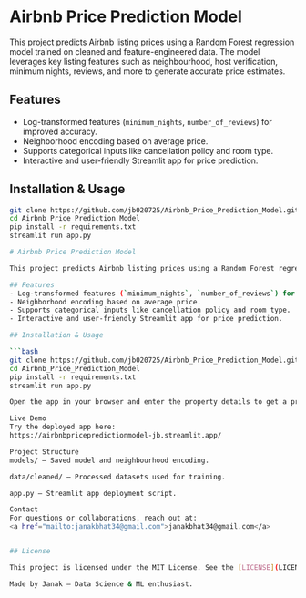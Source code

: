 # Airbnb Price Prediction Model

This project predicts Airbnb listing prices using a Random Forest regression model trained on cleaned and feature-engineered data. The model leverages key listing features such as neighbourhood, host verification, minimum nights, reviews, and more to generate accurate price estimates.

## Features
- Log-transformed features (`minimum_nights`, `number_of_reviews`) for improved accuracy.
- Neighborhood encoding based on average price.
- Supports categorical inputs like cancellation policy and room type.
- Interactive and user-friendly Streamlit app for price prediction.

## Installation & Usage

```bash
git clone https://github.com/jb020725/Airbnb_Price_Prediction_Model.git
cd Airbnb_Price_Prediction_Model
pip install -r requirements.txt
streamlit run app.py

# Airbnb Price Prediction Model

This project predicts Airbnb listing prices using a Random Forest regression model trained on cleaned and feature-engineered data. The model leverages key listing features such as neighbourhood, host verification, minimum nights, reviews, and more to generate accurate price estimates.

## Features
- Log-transformed features (`minimum_nights`, `number_of_reviews`) for improved accuracy.
- Neighborhood encoding based on average price.
- Supports categorical inputs like cancellation policy and room type.
- Interactive and user-friendly Streamlit app for price prediction.

## Installation & Usage

```bash
git clone https://github.com/jb020725/Airbnb_Price_Prediction_Model.git
cd Airbnb_Price_Prediction_Model
pip install -r requirements.txt
streamlit run app.py

Open the app in your browser and enter the property details to get a price prediction.

Live Demo
Try the deployed app here:
https://airbnbpricepredictionmodel-jb.streamlit.app/

Project Structure
models/ — Saved model and neighbourhood encoding.

data/cleaned/ — Processed datasets used for training.

app.py — Streamlit app deployment script.

Contact
For questions or collaborations, reach out at:
<a href="mailto:janakbhat34@gmail.com">janakbhat34@gmail.com</a>


## License

This project is licensed under the MIT License. See the [LICENSE](LICENSE) file for details.

Made by Janak — Data Science & ML enthusiast.
